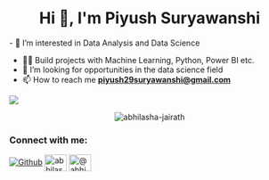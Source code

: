 <h1 align="center">Hi 👋, I'm Piyush Suryawanshi</h1>
- 👀 I’m interested in Data Analysis and Data Science

- 👨‍💻 Build projects with Machine Learning, Python, Power BI etc.
- 👯 I’m looking for opportunities in the data science field
- 📫 How to reach me **piyush29suryawanshi@gmail.com**

<img src="https://github-readme-stats.vercel.app/api?username=Piyush-0629&&show_icons=true&title_color=ffffff&icon_color=bb2acf&text_color=daf7dc&bg_color=151515&count_private=true">
  <div align="center">
<p><img align="center" src="https://github-readme-streak-stats.herokuapp.com/?user=Piyush-0629&" alt="abhilasha-jairath" /></p>
  
<h3 align="left">Connect with me:</h3>
<p align="left">
<a href="https://github.com/Piyush-0629"; target="_blank"><img alt="Github" src="https://img.shields.io/badge/GitHub-%2312100E.svg?&style=for-the-badge&logo=Github&logoColor=white" /></a>
<a href="https://www.linkedin.com/in/piyushsuryawanshi/" target="blank"><img align="center" src="https://raw.githubusercontent.com/rahuldkjain/github-profile-readme-generator/master/src/images/icons/Social/linked-in-alt.svg" alt="abhilasha-jairath" height="30" width="40" /></a>
<a href="https://twitter.com/@Piyush__29" target="blank"><img align="center" src="https://raw.githubusercontent.com/rahuldkjain/github-profile-readme-generator/master/src/images/icons/Social/twitter.svg" alt="@abhi_jairath" height="30" width="40" /></a>
</div>
